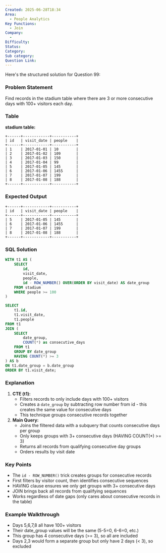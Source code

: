 ```yaml
---
Created: 2025-06-28T18:34
Area:
  - People Analytics
Key Functions:
  - Join
Company:
  -
Difficulty:
Status:
Category:
Sub category:
Question Link:
---
```

Here's the structured solution for Question 99:

### Problem Statement

Find records in the stadium table where there are 3 or more consecutive days with 100+ visitors each day.

### Table

**stadium table:**

```Plain
+------+------------+-----------+
| id   | visit_date | people    |
+------+------------+-----------+
| 1    | 2017-01-01 | 10        |
| 2    | 2017-01-02 | 109       |
| 3    | 2017-01-03 | 150       |
| 4    | 2017-01-04 | 99        |
| 5    | 2017-01-05 | 145       |
| 6    | 2017-01-06 | 1455      |
| 7    | 2017-01-07 | 199       |
| 8    | 2017-01-08 | 188       |
+------+------------+-----------+
```

### Expected Output

```Plain
+------+------------+-----------+
| id   | visit_date | people    |
+------+------------+-----------+
| 5    | 2017-01-05 | 145       |
| 6    | 2017-01-06 | 1455      |
| 7    | 2017-01-07 | 199       |
| 8    | 2017-01-08 | 188       |
+------+------------+-----------+
```

### SQL Solution

```SQL
WITH t1 AS (
    SELECT
        id,
        visit_date,
        people,
        id - ROW_NUMBER() OVER(ORDER BY visit_date) AS date_group
    FROM stadium
    WHERE people >= 100
)

SELECT
    t1.id,
    t1.visit_date,
    t1.people
FROM t1
JOIN (
    SELECT
        date_group,
        COUNT(*) as consecutive_days
    FROM t1
    GROUP BY date_group
    HAVING COUNT(*) >= 3
) AS b
ON t1.date_group = b.date_group
ORDER BY t1.visit_date;
```

### Explanation

1. **CTE (t1):**
    - Filters records to only include days with 100+ visitors
    - Creates a `date_group` by subtracting row number from id - this creates the same value for consecutive days
    - This technique groups consecutive records together
2. **Main Query:**
    - Joins the filtered data with a subquery that counts consecutive days per group
    - Only keeps groups with 3+ consecutive days (HAVING COUNT(*) >= 3)
    - Returns all records from qualifying consecutive day groups
    - Orders results by visit date

### Key Points

- The `id - ROW_NUMBER()` trick creates groups for consecutive records
- First filters by visitor count, then identifies consecutive sequences
- HAVING clause ensures we only get groups with 3+ consecutive days
- JOIN brings back all records from qualifying sequences
- Works regardless of date gaps (only cares about consecutive records in the table)

### Example Walkthrough

- Days 5,6,7,8 all have 100+ visitors
- Their date_group values will be the same (5-5=0, 6-6=0, etc.)
- This group has 4 consecutive days (>= 3), so all are included
- Days 2,3 would form a separate group but only have 2 days (< 3), so excluded